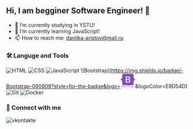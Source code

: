 ## Hi, I am begginer Software Engineer! 👋

- 🔭 I’m currently studying in YSTU!
- 🌱 I’m currently learning JavaScript!
- 📫 How to reach me: danilka-aristov@mail.ru

### 🛠️ Languge and Tools
![HTML](https://img.shields.io/badge/-HTML-090909?style=for-the-badge&logo=Html)
![CSS](https://img.shields.io/badge/-CSS-090909?style=for-the-badge&logo=Css)
![JavaSrcript](https://img.shields.io/badge/-JavaScript-090909?style=for-the-badge&logo=JavaScript&logoColor=E9D54D)
![Bootstrap](https://img.shields.io/badge/-Bootstrap-090909?style=for-the-badge&logo=<img src="https://raw.githubusercontent.com/devicons/devicon/master/icons/bootstrap/bootstrap-plain-wordmark.svg" alt="bootstrap" width="40" height="40"/>&logoColor=E9D54D)
![Git](https://img.shields.io/badge/-Git-090909?style=for-the-badge&logo=Git)
![Docker](https://img.shields.io/badge/-Docker-090909?style=for-the-badge&logo=Docker)

### 🔗 Connect with me
![vkontakte](https://img.shields.io/badge/-vkontakte-090909?style=for-the-badge&logo=Vk)

